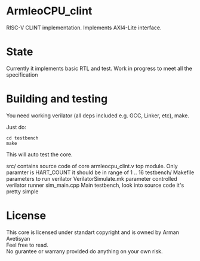 # ArmleoCPU_clint

RISC-V CLINT implementation. Implements AXI4-Lite interface.


# State
Currently it implements basic RTL and test. Work in progress to meet all the specification

# Building and testing
You need working verilator (all deps included e.g. GCC, Linker, etc), make.

Just do:
```
cd testbench
make
```

This will auto test the core.

src/ contains source code of core
    armleocpu_clint.v top module. Only paramter is HART_COUNT it should be in range of 1 .. 16
testbench/
    Makefile parameters to run verilator
    VerilatorSimulate.mk parameter controlled verilator runner
    sim_main.cpp Main testbench, look into source code it's pretty simple

# License
This core is licensed under standart copyright and is owned by Arman Avetisyan  
Feel free to read.  
No gurantee or warrany provided do anything on your own risk.  